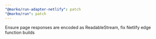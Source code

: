 ```yaml
---
"@marko/run-adapter-netlify": patch
"@marko/run": patch
---
```


Ensure page responses are encoded as ReadableStream, fix Netlify edge function builds
